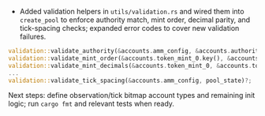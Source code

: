 - Added validation helpers in `utils/validation.rs` and wired them into `create_pool` to enforce authority match, mint order, decimal parity, and tick-spacing checks; expanded error codes to cover new validation failures.
```1:131:contract_roadmap/6.implementation/1.anchor_tutorial/fun-uniswap-v3/programs/fun-uniswap-v3/src/instructions/create_pool.rs
validation::validate_authority(&accounts.amm_config, &accounts.authority.key())?;
validation::validate_mint_order(&accounts.token_mint_0.key(), &accounts.token_mint_1.key())?;
validation::validate_mint_decimals(&accounts.token_mint_0, &accounts.token_mint_1)?;
...
validation::validate_tick_spacing(&accounts.amm_config, pool_state)?;
```

Next steps: define observation/tick bitmap account types and remaining init logic; run `cargo fmt` and relevant tests when ready.